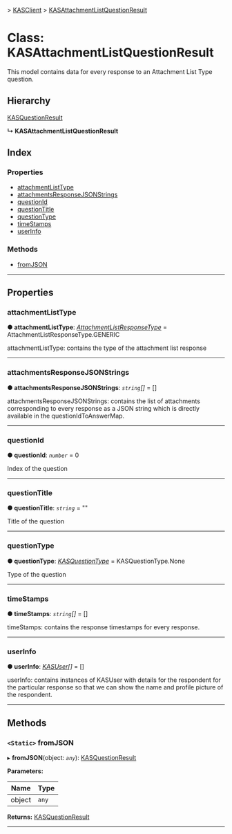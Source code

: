 [](../README.md) > [KASClient](../modules/kasclient.md) > [KASAttachmentListQuestionResult](../classes/kasclient.kasattachmentlistquestionresult.md)

# Class: KASAttachmentListQuestionResult


This model contains data for every response to an Attachment List Type question.

## Hierarchy

 [KASQuestionResult](kasclient.kasquestionresult.md)

**↳ KASAttachmentListQuestionResult**

## Index

### Properties

* [attachmentListType](kasclient.kasattachmentlistquestionresult.md#attachmentlisttype)
* [attachmentsResponseJSONStrings](kasclient.kasattachmentlistquestionresult.md#attachmentsresponsejsonstrings)
* [questionId](kasclient.kasattachmentlistquestionresult.md#questionid)
* [questionTitle](kasclient.kasattachmentlistquestionresult.md#questiontitle)
* [questionType](kasclient.kasattachmentlistquestionresult.md#questiontype)
* [timeStamps](kasclient.kasattachmentlistquestionresult.md#timestamps)
* [userInfo](kasclient.kasattachmentlistquestionresult.md#userinfo)


### Methods

* [fromJSON](kasclient.kasattachmentlistquestionresult.md#fromjson)



---

## Properties

<a id="attachmentlisttype"></a>

###  attachmentListType

**● attachmentListType**: *[AttachmentListResponseType](../enums/kasclient.attachmentlistresponsetype.md)* =  AttachmentListResponseType.GENERIC


attachmentListType: contains the type of the attachment list response


___
<a id="attachmentsresponsejsonstrings"></a>

###  attachmentsResponseJSONStrings

**● attachmentsResponseJSONStrings**: *`string`[]* =  []


attachmentsResponseJSONStrings: contains the list of attachments corresponding to every response as a JSON string which is directly available in the questionIdToAnswerMap.


___
<a id="questionid"></a>

###  questionId

**● questionId**: *`number`* = 0


Index of the question


___
<a id="questiontitle"></a>

###  questionTitle

**● questionTitle**: *`string`* = ""


Title of the question


___
<a id="questiontype"></a>

###  questionType

**● questionType**: *[KASQuestionType](../enums/kasclient.kasquestiontype.md)* =  KASQuestionType.None


Type of the question


___
<a id="timestamps"></a>

###  timeStamps

**● timeStamps**: *`string`[]* =  []


timeStamps: contains the response timestamps for every response.


___
<a id="userinfo"></a>

###  userInfo

**● userInfo**: *[KASUser](kasclient.kasuser.md)[]* =  []


userInfo: contains instances of KASUser with details for the respondent for the particular response so that we can show the name and profile picture of the respondent.


___

## Methods

<a id="fromjson"></a>

### `<Static>` fromJSON

▸ **fromJSON**(object: *`any`*): [KASQuestionResult](kasclient.kasquestionresult.md)

**Parameters:**

| Name | Type |
| ------ | ------ |
| object | `any` |

**Returns:** [KASQuestionResult](kasclient.kasquestionresult.md)

___

